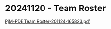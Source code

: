 # 20241120 - Team Roster
[PjM-PDE Team Roster-201124-165823.pdf](20241120%20-%20Team%20Roster/PjM-PDE%20Team%20Roster-201124-165823.pdf)<!-- {"embed":"true", "preview":"true"} -->